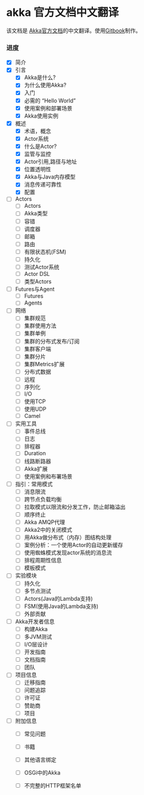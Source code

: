 akka 官方文档中文翻译
===========

该文档是 [Akka官方文档](http://akka.io/docs/)的中文翻译。使用[Gitbook](https://www.gitbook.io/)制作。

### 进度

* [x] 简介
* [x] 引言
   * [x] Akka是什么?
   * [x] 为什么使用Akka?
   * [x] 入门
   * [x] 必需的 “Hello World”
   * [x] 使用案例和部署场景
   * [x] Akka使用实例
* [x] 概述
   * [x] 术语，概念
   * [x] Actor系统
   * [x] 什么是Actor?
   * [x] 监管与监控
   * [x] Actor引用,路径与地址
   * [x] 位置透明性
   * [x] Akka与Java内存模型
   * [x] 消息传递可靠性
   * [x] 配置
* [ ] Actors
   * [ ] Actors
   * [ ] Akka类型
   * [ ] 容错
   * [ ] 调度器
   * [ ] 邮箱
   * [ ] 路由
   * [ ] 有限状态机(FSM)
   * [ ] 持久化
   * [ ] 测试Actor系统
   * [ ] Actor DSL
   * [ ] 类型Actors
* [ ] Futures与Agent
   * [ ] Futures
   * [ ] Agents
* [ ] 网络
   * [ ] 集群规范
   * [ ] 集群使用方法
   * [ ] 集群单例
   * [ ] 集群的分布式发布/订阅
   * [ ] 集群客户端
   * [ ] 集群分片
   * [ ] 集群Metrics扩展
   * [ ] 分布式数据
   * [ ] 远程
   * [ ] 序列化
   * [ ] I/O
   * [ ] 使用TCP
   * [ ] 使用UDP
   * [ ] Camel
* [ ] 实用工具
   * [ ] 事件总线
   * [ ] 日志
   * [ ] 排程器
   * [ ] Duration
   * [ ] 线路断路器
   * [ ] Akka扩展
   * [ ] 使用案例和布署场景
* [ ] 指引：常用模式
   * [ ] 消息限流
   * [ ] 跨节点负载均衡
   * [ ] 拉取模式以限流和分发工作，防止邮箱溢出
   * [ ] 顺序终止
   * [ ] Akka AMQP代理
   * [ ] Akka2中的关闭模式
   * [ ] 用Akka做分布式（内存）图结构处理
   * [ ] 案例分析：一个使用Actor的自动更新缓存
   * [ ] 使用蜘蛛模式发现actor系统的消息流
   * [ ] 排程周期性信息
   * [ ] 模板模式
* [ ] 实验模块
   * [ ] 持久化
   * [ ] 多节点测试
   * [ ] Actors(Java的Lambda支持)
   * [ ] FSM(使用Java的Lambda支持)
   * [ ] 外部贡献
* [ ] Akka开发者信息
   * [ ] 构建Akka
   * [ ] 多JVM测试
   * [ ] I/O层设计
   * [ ] 开发指南
   * [ ] 文档指南
   * [ ] 团队
* [ ] 项目信息
   * [ ] 迁移指南
   * [ ] 问题追踪
   * [ ] 许可证
   * [ ] 赞助商
   * [ ] 项目
* [ ] 附加信息
   * [ ] 常见问题
   * [ ] 书籍
   * [ ] 其他语言绑定
   * [ ] OSGi中的Akka
   * [ ] 不完整的HTTP框架名单


